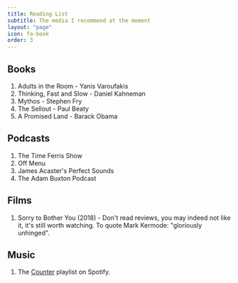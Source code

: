 ```yaml
---
title: Reading List
subtitle: The media I recommend at the moment
layout: "page"
icon: fa-book
order: 3
---
```


## Books
1. Adults in the Room - Yanis Varoufakis
2. Thinking, Fast and Slow - Daniel Kahneman
3. Mythos - Stephen Fry
4. The Sellout - Paul Beaty
5. A Promised Land - Barack Obama

## Podcasts
1. The Time Ferris Show
2. Off Menu
3. James Acaster's Perfect Sounds
4. The Adam Buxton Podcast

## Films
1. Sorry to Bother You (2018) - Don't read reviews, you may indeed not like it, it's still worth watching. To quote Mark Kermode: "gloriously unhinged".

## Music
1. The [Counter](https://open.spotify.com/playlist/37i9dQZF1DX81ZHwIgVFcs?si=ySmF2FdHSFqIGWTAxNJblA) playlist on Spotify.
